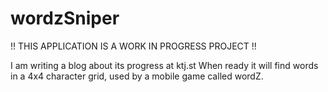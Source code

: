 # wordzSniper

!! THIS APPLICATION IS A WORK IN PROGRESS PROJECT !!

I am writing a blog about its progress at ktj.st 
When ready it will find words in a 4x4 character grid, used by a mobile game called wordZ.

